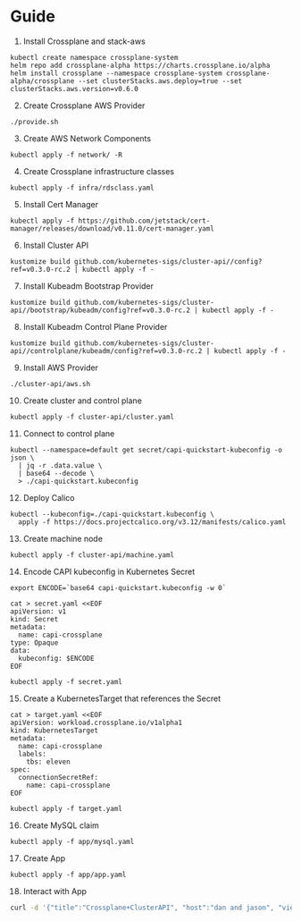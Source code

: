 # Guide

1. Install Crossplane and stack-aws
```
kubectl create namespace crossplane-system
helm repo add crossplane-alpha https://charts.crossplane.io/alpha
helm install crossplane --namespace crossplane-system crossplane-alpha/crossplane --set clusterStacks.aws.deploy=true --set clusterStacks.aws.version=v0.6.0
```
2. Create Crossplane AWS Provider
```
./provide.sh
```
3. Create AWS Network Components
```
kubectl apply -f network/ -R
```
4. Create Crossplane infrastructure classes
```
kubectl apply -f infra/rdsclass.yaml
```
5. Install Cert Manager
```
kubectl apply -f https://github.com/jetstack/cert-manager/releases/download/v0.11.0/cert-manager.yaml
```
6. Install Cluster API
```
kustomize build github.com/kubernetes-sigs/cluster-api//config?ref=v0.3.0-rc.2 | kubectl apply -f -
```
7. Install Kubeadm Bootstrap Provider
```
kustomize build github.com/kubernetes-sigs/cluster-api//bootstrap/kubeadm/config?ref=v0.3.0-rc.2 | kubectl apply -f -
```
8. Install Kubeadm Control Plane Provider
```
kustomize build github.com/kubernetes-sigs/cluster-api//controlplane/kubeadm/config?ref=v0.3.0-rc.2 | kubectl apply -f -
```
9. Install AWS Provider
```
./cluster-api/aws.sh
```
10. Create cluster and control plane
```
kubectl apply -f cluster-api/cluster.yaml
```
11. Connect to control plane
```
kubectl --namespace=default get secret/capi-quickstart-kubeconfig -o json \
  | jq -r .data.value \
  | base64 --decode \
  > ./capi-quickstart.kubeconfig
```
12. Deploy Calico
```
kubectl --kubeconfig=./capi-quickstart.kubeconfig \
  apply -f https://docs.projectcalico.org/v3.12/manifests/calico.yaml
```
13. Create machine node
```
kubectl apply -f cluster-api/machine.yaml
```
14. Encode CAPI kubeconfig in Kubernetes Secret
```
export ENCODE=`base64 capi-quickstart.kubeconfig -w 0`

cat > secret.yaml <<EOF
apiVersion: v1
kind: Secret
metadata:
  name: capi-crossplane
type: Opaque
data:
  kubeconfig: $ENCODE
EOF

kubectl apply -f secret.yaml
```
15. Create a KubernetesTarget that references the Secret
```
cat > target.yaml <<EOF
apiVersion: workload.crossplane.io/v1alpha1
kind: KubernetesTarget
metadata:
  name: capi-crossplane
  labels:
    tbs: eleven
spec:
  connectionSecretRef:
    name: capi-crossplane
EOF

kubectl apply -f target.yaml
```
16. Create MySQL claim
```
kubectl apply -f app/mysql.yaml
```
17. Create App
```
kubectl apply -f app/app.yaml
```
18. Interact with App
```bash
curl -d '{"title":"Crossplane+ClusterAPI", "host":"dan and jason", "viewers":1000000}' -H "Content-Type: application/json" -X POST http://<instert-svc-hostname>/create
```

